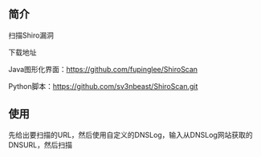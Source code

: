 ## 简介

扫描Shiro漏洞

下载地址

Java图形化界面：https://github.com/fupinglee/ShiroScan

Python脚本：https://github.com/sv3nbeast/ShiroScan.git

## 使用

先给出要扫描的URL，然后使用自定义的DNSLog，输入从DNSLog网站获取的DNSURL，然后扫描